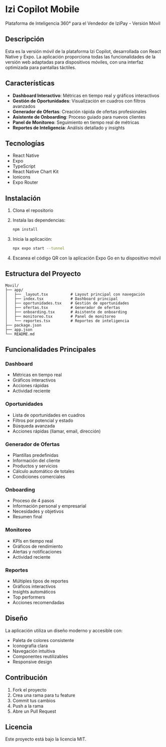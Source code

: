 # Izi Copilot Mobile

Plataforma de Inteligencia 360° para el Vendedor de IziPay - Versión Móvil

## Descripción

Esta es la versión móvil de la plataforma Izi Copilot, desarrollada con React Native y Expo. La aplicación proporciona todas las funcionalidades de la versión web adaptadas para dispositivos móviles, con una interfaz optimizada para pantallas táctiles.

## Características

- **Dashboard Interactivo**: Métricas en tiempo real y gráficos interactivos
- **Gestión de Oportunidades**: Visualización en cuadros con filtros avanzados
- **Generador de Ofertas**: Creación rápida de ofertas profesionales
- **Asistente de Onboarding**: Proceso guiado para nuevos clientes
- **Panel de Monitoreo**: Seguimiento en tiempo real de métricas
- **Reportes de Inteligencia**: Análisis detallado y insights

## Tecnologías

- React Native
- Expo
- TypeScript
- React Native Chart Kit
- Ionicons
- Expo Router

## Instalación

1. Clona el repositorio
2. Instala las dependencias:
   ```bash
   npm install
   ```

3. Inicia la aplicación:
   ```bash
   npx expo start --tunnel
   ```

4. Escanea el código QR con la aplicación Expo Go en tu dispositivo móvil

## Estructura del Proyecto

```
Movil/
├── app/
│   ├── _layout.tsx          # Layout principal con navegación
│   ├── index.tsx            # Dashboard principal
│   ├── oportunidades.tsx    # Gestión de oportunidades
│   ├── ofertas.tsx          # Generador de ofertas
│   ├── onboarding.tsx       # Asistente de onboarding
│   ├── monitoreo.tsx        # Panel de monitoreo
│   └── reportes.tsx         # Reportes de inteligencia
├── package.json
├── app.json
└── README.md
```

## Funcionalidades Principales

### Dashboard
- Métricas en tiempo real
- Gráficos interactivos
- Acciones rápidas
- Actividad reciente

### Oportunidades
- Lista de oportunidades en cuadros
- Filtros por potencial y estado
- Búsqueda avanzada
- Acciones rápidas (llamar, email, dirección)

### Generador de Ofertas
- Plantillas predefinidas
- Información del cliente
- Productos y servicios
- Cálculo automático de totales
- Condiciones comerciales

### Onboarding
- Proceso de 4 pasos
- Información personal y empresarial
- Necesidades y objetivos
- Resumen final

### Monitoreo
- KPIs en tiempo real
- Gráficos de rendimiento
- Alertas y notificaciones
- Actividad reciente

### Reportes
- Múltiples tipos de reportes
- Gráficos interactivos
- Insights automáticos
- Top performers
- Acciones recomendadas

## Diseño

La aplicación utiliza un diseño moderno y accesible con:
- Paleta de colores consistente
- Iconografía clara
- Navegación intuitiva
- Componentes reutilizables
- Responsive design

## Contribución

1. Fork el proyecto
2. Crea una rama para tu feature
3. Commit tus cambios
4. Push a la rama
5. Abre un Pull Request

## Licencia

Este proyecto está bajo la licencia MIT.

